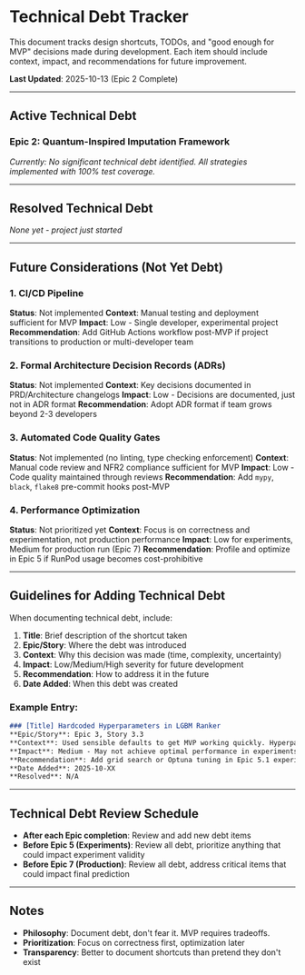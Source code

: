 # Technical Debt Tracker

This document tracks design shortcuts, TODOs, and "good enough for MVP" decisions made during development. Each item should include context, impact, and recommendations for future improvement.

**Last Updated**: 2025-10-13 (Epic 2 Complete)

---

## Active Technical Debt

### Epic 2: Quantum-Inspired Imputation Framework

*Currently: No significant technical debt identified. All strategies implemented with 100% test coverage.*

---

## Resolved Technical Debt

*None yet - project just started*

---

## Future Considerations (Not Yet Debt)

### 1. CI/CD Pipeline
**Status**: Not implemented
**Context**: Manual testing and deployment sufficient for MVP
**Impact**: Low - Single developer, experimental project
**Recommendation**: Add GitHub Actions workflow post-MVP if project transitions to production or multi-developer team

### 2. Formal Architecture Decision Records (ADRs)
**Status**: Not implemented
**Context**: Key decisions documented in PRD/Architecture changelogs
**Impact**: Low - Decisions are documented, just not in ADR format
**Recommendation**: Adopt ADR format if team grows beyond 2-3 developers

### 3. Automated Code Quality Gates
**Status**: Not implemented (no linting, type checking enforcement)
**Context**: Manual code review and NFR2 compliance sufficient for MVP
**Impact**: Low - Code quality maintained through reviews
**Recommendation**: Add `mypy`, `black`, `flake8` pre-commit hooks post-MVP

### 4. Performance Optimization
**Status**: Not prioritized yet
**Context**: Focus is on correctness and experimentation, not production performance
**Impact**: Low for experiments, Medium for production run (Epic 7)
**Recommendation**: Profile and optimize in Epic 5 if RunPod usage becomes cost-prohibitive

---

## Guidelines for Adding Technical Debt

When documenting technical debt, include:

1. **Title**: Brief description of the shortcut taken
2. **Epic/Story**: Where the debt was introduced
3. **Context**: Why this decision was made (time, complexity, uncertainty)
4. **Impact**: Low/Medium/High severity for future development
5. **Recommendation**: How to address it in the future
6. **Date Added**: When this debt was created

### Example Entry:

```markdown
### [Title] Hardcoded Hyperparameters in LGBM Ranker
**Epic/Story**: Epic 3, Story 3.3
**Context**: Used sensible defaults to get MVP working quickly. Hyperparameter tuning deferred to Epic 5.
**Impact**: Medium - May not achieve optimal performance in experiments
**Recommendation**: Add grid search or Optuna tuning in Epic 5.1 experiment orchestration
**Date Added**: 2025-10-XX
**Resolved**: N/A
```

---

## Technical Debt Review Schedule

- **After each Epic completion**: Review and add new debt items
- **Before Epic 5 (Experiments)**: Review all debt, prioritize anything that could impact experiment validity
- **Before Epic 7 (Production)**: Review all debt, address critical items that could impact final prediction

---

## Notes

- **Philosophy**: Document debt, don't fear it. MVP requires tradeoffs.
- **Prioritization**: Focus on correctness first, optimization later
- **Transparency**: Better to document shortcuts than pretend they don't exist

